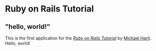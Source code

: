 # Ruby on Rails Tutorial

## "hello, world!"

This is the first application for the
[_Ruby on Rails Tutorial_](https://railstutorial.jp/)
by [Michael Hartl](https://www.michaelhartl.com/). Hello, world!
